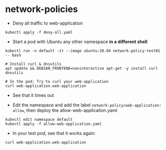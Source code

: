 # network-policies

* Deny all traffic to web-application

```
kubectl apply -f deny-all.yaml
```

* Start a pod with Ubuntu any other namespace **in a different shell**

```
kubectl run -n default -it --image ubuntu:20.04 network-policy-test01 -- bash

# Install curl & dnsutils
apt update && DEBIAN_FRONTEND=noninteractive apt-get -y install curl dnsutils

# In the pod: Try to curl your web-application
curl web-application.web-application
```

* See that it times out

* Edit the namespace and add the label `network-policy/web-application: allow`, then deploy the allow-web-application.yaml

```
kubectl edit namespace default
kubectl apply -f allow-web-application.yaml
```

* In your test pod, see that it works again:

```
curl web-application.web-application
```
